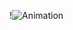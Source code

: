 !![Animation](https://github.com/Daniel-Czarnocki/homepage/assets/122022438/9860d9dd-9a95-4284-8574-abd5441e0a6a)
